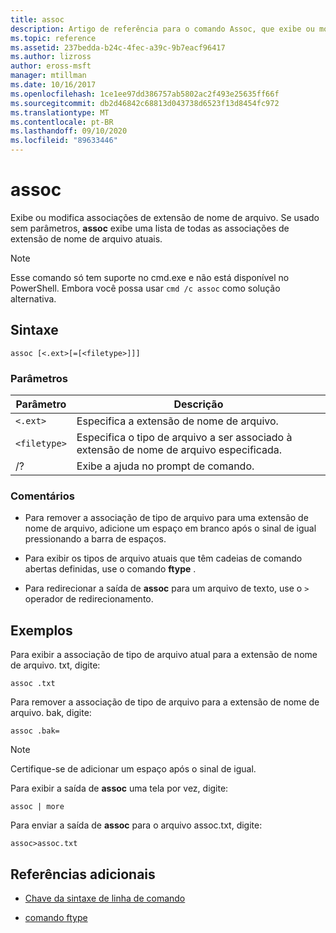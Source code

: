 ```yaml
---
title: assoc
description: Artigo de referência para o comando Assoc, que exibe ou modifica associações de extensão de nome de arquivo.
ms.topic: reference
ms.assetid: 237bedda-b24c-4fec-a39c-9b7eacf96417
ms.author: lizross
author: eross-msft
manager: mtillman
ms.date: 10/16/2017
ms.openlocfilehash: 1ce1ee97dd386757ab5802ac2f493e25635ff66f
ms.sourcegitcommit: db2d46842c68813d043738d6523f13d8454fc972
ms.translationtype: MT
ms.contentlocale: pt-BR
ms.lasthandoff: 09/10/2020
ms.locfileid: "89633446"
---
```

# <a name="assoc"></a>assoc

Exibe ou modifica associações de extensão de nome de arquivo. Se usado sem parâmetros, **assoc** exibe uma lista de todas as associações de extensão de nome de arquivo atuais.

> [!NOTE]
> Esse comando só tem suporte no cmd.exe e não está disponível no PowerShell.
> Embora você possa usar `cmd /c assoc` como solução alternativa.

## <a name="syntax"></a>Sintaxe

```
assoc [<.ext>[=[<filetype>]]]
```

### <a name="parameters"></a>Parâmetros

| Parâmetro | Descrição |
| --------- | ----------- |
| `<.ext>` | Especifica a extensão de nome de arquivo. |
| `<filetype>` | Especifica o tipo de arquivo a ser associado à extensão de nome de arquivo especificada. |
| /? | Exibe a ajuda no prompt de comando. |

### <a name="remarks"></a>Comentários

- Para remover a associação de tipo de arquivo para uma extensão de nome de arquivo, adicione um espaço em branco após o sinal de igual pressionando a barra de espaços.

- Para exibir os tipos de arquivo atuais que têm cadeias de comando abertas definidas, use o comando **ftype** .

- Para redirecionar a saída de **assoc** para um arquivo de texto, use o `>` operador de redirecionamento.

## <a name="examples"></a>Exemplos

Para exibir a associação de tipo de arquivo atual para a extensão de nome de arquivo. txt, digite:

```
assoc .txt
```

Para remover a associação de tipo de arquivo para a extensão de nome de arquivo. bak, digite:

```
assoc .bak=
```

> [!NOTE]
> Certifique-se de adicionar um espaço após o sinal de igual.

Para exibir a saída de **assoc** uma tela por vez, digite:

```
assoc | more
```

Para enviar a saída de **assoc** para o arquivo assoc.txt, digite:

```
assoc>assoc.txt
```

## <a name="additional-references"></a>Referências adicionais

- [Chave da sintaxe de linha de comando](command-line-syntax-key.md)

- [comando ftype](ftype.md)
